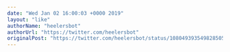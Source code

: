 ```yaml
---
date: "Wed Jan 02 16:00:03 +0000 2019"
layout: "like"
authorName: "heelersbot"
authorUrl: "https://twitter.com/heelersbot"
originalPost: "https://twitter.com/heelersbot/status/1080493935498285056"
---
```

